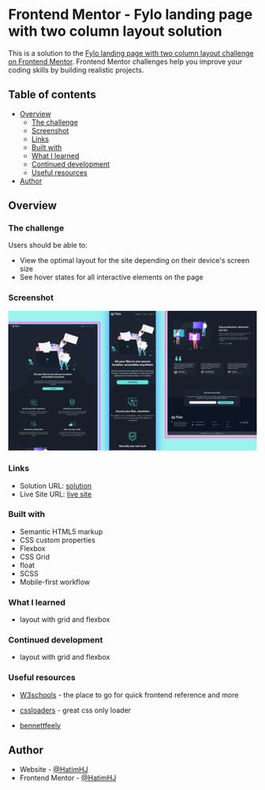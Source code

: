 # Frontend Mentor - Fylo landing page with two column layout solution

This is a solution to the [Fylo landing page with two column layout challenge on Frontend Mentor](https://www.frontendmentor.io/challenges/fylo-landing-page-with-two-column-layout-5ca5ef041e82137ec91a50f5). Frontend Mentor challenges help you improve your coding skills by building realistic projects. 

## Table of contents

- [Overview](#overview)
  - [The challenge](#the-challenge)
  - [Screenshot](#screenshot)
  - [Links](#links)
  - [Built with](#built-with)
  - [What I learned](#what-i-learned)
  - [Continued development](#continued-development)
  - [Useful resources](#useful-resources)
- [Author](#author)

## Overview

### The challenge

Users should be able to:

- View the optimal layout for the site depending on their device's screen size
- See hover states for all interactive elements on the page

### Screenshot

![](./screenshot.jpg)

### Links

- Solution URL: [solution](https://github.com/HatimHJ/fylo-dark-theme)
- Live Site URL: [live site](https://hatimhj.github.io/fylo-dark-theme/)

### Built with

- Semantic HTML5 markup
- CSS custom properties
- Flexbox
- CSS Grid
- float
- SCSS
- Mobile-first workflow

### What I learned

- layout with grid and flexbox


### Continued development

- layout with grid and flexbox

### Useful resources

- [W3schools](https://www.w3schools.com/) - the place to go for quick frontend reference and more

- [cssloaders](https://cssloaders.github.io/) - great css only loader

- [bennettfeely](https://bennettfeely.com/clippy/) 

## Author

- Website         - [@HatimHJ](https://github.com/HatimHJ)
- Frontend Mentor - [@HatimHJ](https://www.frontendmentor.io/profile/HatimHJ)

